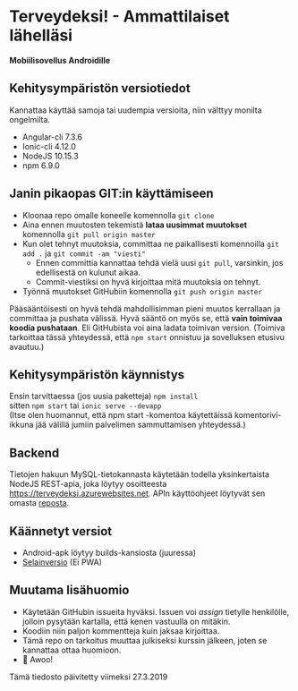 # Terveydeksi! - Ammattilaiset lähelläsi
**Mobiilisovellus Androidille**

## Kehitysympäristön versiotiedot
Kannattaa käyttää samoja tai uudempia versioita, niin välttyy monilta ongelmilta.

* Angular-cli 7.3.6
* Ionic-cli 4.12.0
* NodeJS 10.15.3
* npm 6.9.0

## Janin pikaopas GIT:in käyttämiseen
* Kloonaa repo omalle koneelle komennolla `git clone`
* Aina ennen muutosten tekemistä **lataa uusimmat muutokset** komennolla `git pull origin master`
* Kun olet tehnyt muutoksia, committaa ne paikallisesti komennoilla `git add .` ja `git commit -am "viesti"`
  * Ennen committia kannattaa tehdä vielä uusi `git pull`, varsinkin, jos edellisestä on kulunut aikaa.
  * Commit-viestiksi on hyvä kirjoittaa mitä muutoksia on tehnyt.
* Työnnä muutokset GitHubiin komennolla `git push origin master`

Pääsääntöisesti on hyvä tehdä mahdollisimman pieni muutos kerrallaan ja committaa ja pushata välissä. Hyvä sääntö on myös se, että
**vain toimivaa koodia pushataan**. Eli GitHubista voi aina ladata toimivan version. (Toimiva tarkoittaa tässä yhteydessä, että
`npm start` onnistuu ja sovelluksen etusivu avautuu.)

## Kehitysympäristön käynnistys
Ensin tarvittaessa (jos uusia paketteja) `npm install`  
sitten `npm start` tai `ionic serve --devapp`  
(Itse olen huomannut, että npm start -komentoa käytettäissä komentorivi-ikkuna jää välillä jumiin palvelimen sammuttamisen yhteydessä.)

## Backend
Tietojen hakuun MySQL-tietokannasta käytetään todella yksinkertaista NodeJS REST-apia, joka löytyy osoitteesta https://terveydeksi.azurewebsites.net. APIn käyttöohjeet löytyvät sen omasta [reposta](https://github.com/ojaha065/terveydeksiBackend).

## Käännetyt versiot
* Android-apk löytyy builds-kansiosta (juuressa)
* [Selainversio](https://terveydeksi.herokuapp.com) (Ei PWA)

## Muutama lisähuomio
* Käytetään GitHubin issueita hyväksi. Issuen voi _assign_ tietylle henkilölle, jolloin pysytään kartalla, että kenen vastuulla on
mitäkin.
* Koodiin niin paljon kommentteja kuin jaksaa kirjoittaa.
* Tämä repo on tarkoitus muuttaa julkiseksi kurssin jälkeen, joten se kannattaa ottaa huomioon.
* 🐺 Awoo!

Tämä tiedosto päivitetty viimeksi 27.3.2019
